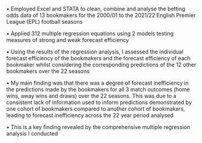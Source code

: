 • Employed Excel and STATA to clean, combine and analyse the betting odds data of 13 bookmakers for the 2000/01 to the 2021/22 English Premier League (EPL) football seasons 

• Applied 312 multiple regression equations using 2 models testing measures of strong and weak forecast efficiency

 • Using the results of the regression analysis, I assessed the individual forecast efficiency of the bookmakers and the forecast efficiency of each bookmaker whilst considering the corresponding predictions of the 12 other bookmakers over the 22 seasons

• My main finding was that there was a degree of forecast inefficiency in the predictions made by the bookmakers for all 3 match outcomes (home wins, away wins and draws) over the 22 seasons. This was due to a consistent lack of  information used to inform predictions demonstrated by one cohort of bookmakers compared to another cohort of bookmakers, leading to forecast inefficiency across the 22 year period analysed

• This is a key finding revealed by the comprehensive multiple regression analysis I conducted
